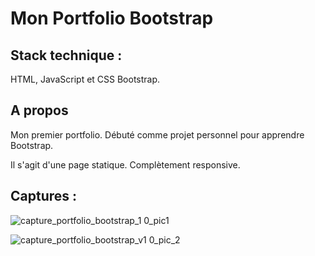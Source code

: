 # Mon Portfolio Bootstrap


## Stack technique :

HTML, JavaScript et CSS Bootstrap.


## A propos

Mon premier portfolio. Débuté comme projet personnel pour apprendre Bootstrap.

Il s'agit d'une page statique. Complètement responsive.

## Captures :

![capture_portfolio_bootstrap_1 0_pic1](https://github.com/DrissHaddadi/drisshaddadi.github.io/assets/114992810/0d635d65-245a-45bd-bfc9-e3475202db66)

![capture_portfolio_bootstrap_v1 0_pic_2](https://github.com/DrissHaddadi/drisshaddadi.github.io/assets/114992810/e2624122-3ed6-4ebc-81f9-e4c865fd0de9)
